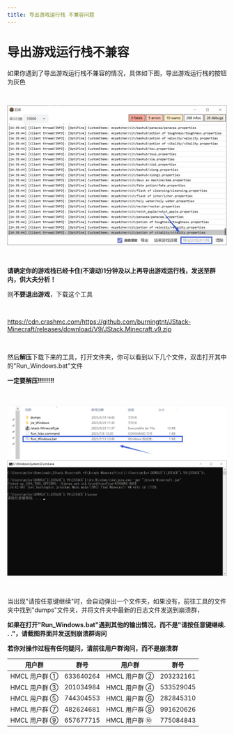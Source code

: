 ```yaml
---
title: 导出游戏运行栈 不兼容问题
---
```


# 导出游戏运行栈不兼容

如果你遇到了导出游戏运行栈不兼容的情况，具体如下图，导出游戏运行栈的按钮为灰色

<br>

![示例](log/3.png)

<br>

**请确定你的游戏栈已经卡住(不滚动)1分钟及以上再导出游戏运行栈，发送至群内，供大夫分析！**

则**不要退出游戏**，下载这个工具

<br>

https://cdn.crashmc.com/https://github.com/burningtnt/JStack-Minecraft/releases/download/V9/JStack.Minecraft.v9.zip 

<br>

然后**解压**下载下来的工具，打开文件夹，你可以看到以下几个文件，双击打开其中的"Run_Windows.bat"文件

**一定要解压!!!!!!!!**

<br>

![示例](log/5.png)
![示例](log/6.png)

<br>

当出现"请按任意键继续"时，会自动弹出一个文件夹，如果没有，前往工具的文件夹中找到"dumps"文件夹，并将文件夹中最新的日志文件发送到崩溃群，

**如果在打开"Run_Windows.bat"遇到其他的输出情况，而不是"请按任意键继续. . ."，请截图界面并发送到崩溃群询问**

**若你对操作过程有任何疑问，请前往用户群询问，而不是崩溃群**

| 用户群       | 群号       | 用户群       | 群号       |
| ------------ | ---------- | ------------ | ---------- |
| HMCL 用户群 ① | 633640264  | HMCL 用户群 ② | 203232161  |
| HMCL 用户群 ③ | 201034984  | HMCL 用户群 ④ | 533529045  |
| HMCL 用户群 ⑤ | 744304553  | HMCL 用户群 ⑥ | 282845310  |
| HMCL 用户群 ⑦ | 482624681  | HMCL 用户群 ⑧ | 991620626  |
| HMCL 用户群 ⑨ | 657677715  | HMCL 用户群 ⑩ | 775084843  |